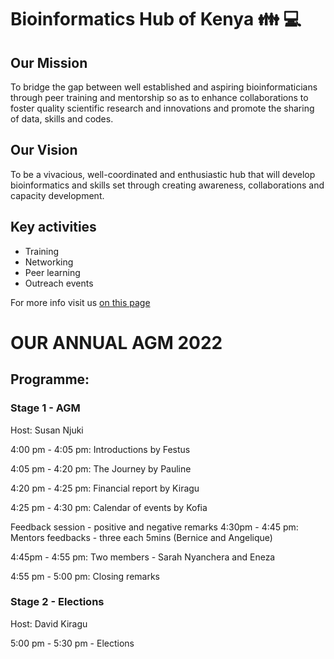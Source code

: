 # Bioinformatics Hub of Kenya :family: :computer:

## Our Mission
To bridge the gap between well established and aspiring bioinformaticians through peer training and mentorship so as to enhance collaborations to foster quality scientific research and innovations and promote the sharing of data, skills and codes.

## Our Vision 

To be a vivacious, well-coordinated and enthusiastic hub that will develop bioinformatics and skills set through creating awareness, collaborations and capacity development.

## Key activities 
  * Training 
  * Networking 
  * Peer learning 
  * Outreach events 

For more info visit us [on this page](https://bhki.org/)

# OUR ANNUAL AGM 2022
## Programme: 
### Stage 1 - AGM 

Host: Susan Njuki 

4:00 pm - 4:05 pm: Introductions by Festus 

4:05 pm - 4:20 pm: The Journey by Pauline

4:20 pm - 4:25 pm: Financial report by Kiragu 

4:25 pm - 4:30 pm: Calendar of events by Kofia  

Feedback session - positive and negative remarks 
4:30pm - 4:45 pm: Mentors feedbacks - three each 5mins (Bernice and Angelique) 

4:45pm - 4:55 pm: Two members - Sarah Nyanchera and Eneza 

4:55 pm - 5:00 pm: Closing remarks  

### Stage 2 - Elections

Host: David Kiragu 

5:00 pm - 5:30 pm - Elections



